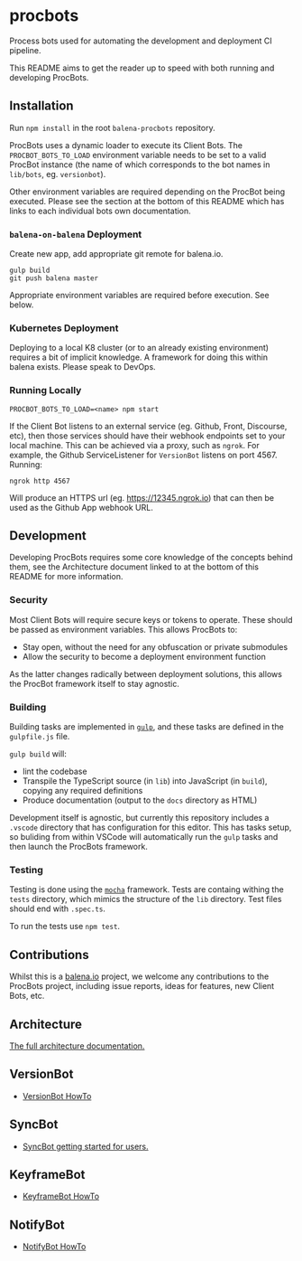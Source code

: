 # procbots

Process bots used for automating the development and deployment CI pipeline.

This README aims to get the reader up to speed with both running and developing ProcBots.

## Installation

Run `npm install` in the root `balena-procbots` repository.

ProcBots uses a dynamic loader to execute its Client Bots. The `PROCBOT_BOTS_TO_LOAD` environment variable needs to be set to a valid ProcBot instance (the name of which corresponds to the bot names in `lib/bots`, eg. `versionbot`).

Other environment variables are required depending on the ProcBot being executed. Please see the section at the bottom of this README which has links to each individual bots own documentation.

### `balena-on-balena` Deployment

Create new app, add appropriate git remote for balena.io.

```
gulp build
git push balena master
```

Appropriate environment variables are required before execution. See below.

### Kubernetes Deployment

Deploying to a local K8 cluster (or to an already existing environment) requires a bit of implicit knowledge. A framework for doing this within balena exists. Please speak to DevOps.

### Running Locally

```
PROCBOT_BOTS_TO_LOAD=<name> npm start
```

If the Client Bot listens to an external service (eg. Github, Front, Discourse, etc), then those services should have their webhook endpoints set to your local machine. This can be achieved via a proxy, such as `ngrok`. For example, the Github ServiceListener for `VersionBot` listens on port 4567. Running:
```
ngrok http 4567
```
Will produce an HTTPS url (eg. https://12345.ngrok.io) that can then be used as the Github App webhook URL.

## Development

Developing ProcBots requires some core knowledge of the concepts behind them, see the Architecture document linked to at the bottom of this README for more information.

### Security

Most Client Bots will require secure keys or tokens to operate. These should be passed as environment variables. This allows ProcBots to:
* Stay open, without the need for any obfuscation or private submodules
* Allow the security to become a deployment environment function

As the latter changes radically between deployment solutions, this allows the ProcBot framework itself to stay agnostic.

### Building

Building tasks are implemented in [`gulp`](http://gulpjs.com/), and these tasks are defined in the `gulpfile.js` file.

`gulp build` will:
* lint the codebase
* Transpile the TypeScript source (in `lib`) into JavaScript (in `build`), copying any required definitions
* Produce documentation (output to the `docs` directory as HTML)

Development itself is agnostic, but currently this repository includes a `.vscode` directory that has configuration for this editor. This has tasks setup, so buliding from within VSCode will automatically run the `gulp` tasks and then launch the ProcBots framework.

### Testing

Testing is done using the [`mocha`](https://mochajs.org/) framework. Tests are containg withing the `tests` directory, which mimics the structure of the `lib` directory. Test files should end with `.spec.ts`.

To run the tests use `npm test`.

## Contributions

Whilst this is a [balena.io](http://balena.io) project, we welcome any contributions to the ProcBots project, including issue reports, ideas for features, new Client Bots, etc.

## Architecture

[The full architecture documentation.](https://github.com/balena-io-modules/balena-procbots/blob/master/docresources/Architecture/procbot-architecture.md)

## VersionBot

* [VersionBot HowTo](https://github.com/balena-io-modules/balena-procbots/blob/master/docresources/VersionBot/versionbot.md)

## SyncBot

* [SyncBot getting started for users.](https://github.com/balena-io-modules/balena-procbots/blob/master/docresources/SyncBot/syncbot-readme.md)

## KeyframeBot

* [KeyframeBot HowTo](https://github.com/balena-io-modules/balena-procbots/blob/master/docresources/KeyframeBot/keyframebot.md)

## NotifyBot

* [NotifyBot HowTo](https://github.com/balena-io-modules/balena-procbots/blob/master/docresources/NotifyBot/notifybot.md)
